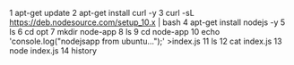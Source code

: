    1  apt-get update
    2  apt-get install curl -y
    3  curl -sL https://deb.nodesource.com/setup_10.x | bash
    4  apt-get install nodejs -y
    5  ls
    6  cd opt
    7  mkdir node-app
    8  ls
    9  cd node-app
   10  echo 'console.log("nodejsapp from ubuntu...");' >index.js
   11  ls
   12  cat index.js
   13  node index.js
   14  history